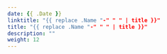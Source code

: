 ```yaml
---
date: {{ .Date }}
linktitle: "{{ replace .Name "-" " " | title }}"
title: "{{ replace .Name "-" " " | title }}"
description: ""
weight: 12
---
```


